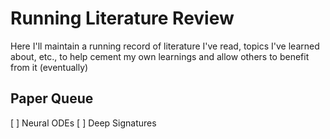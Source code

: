 # Running Literature Review

Here I'll maintain a running record of literature I've read, topics I've learned about, etc., to help cement my own learnings and allow others to benefit from it (eventually)

## Paper Queue
[ ] Neural ODEs
[ ] Deep Signatures
